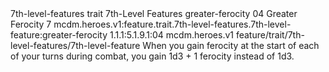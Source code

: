 <ability>
  <metadata>
    <class>7th-level-features</class>
    <feature_type>trait</feature_type>
    <file_dpath>7th-Level Features</file_dpath>
    <item_id>greater-ferocity</item_id>
    <item_index>04</item_index>
    <item_name>Greater Ferocity</item_name>
    <level>7</level>
    <scc>mcdm.heroes.v1:feature.trait.7th-level-features.7th-level-feature:greater-ferocity</scc>
    <scdc>1.1.1:5.1.9.1:04</scdc>
    <source>mcdm.heroes.v1</source>
    <type>feature/trait/7th-level-features/7th-level-feature</type>
  </metadata>
  <effects>
    <effect type="mundane">When you gain ferocity at the start of each of your turns during combat, you gain 1d3 + 1 ferocity instead of 1d3.</effect>
  </effects>
</ability>
